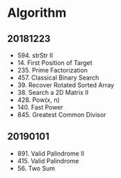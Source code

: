 # Algorithm

## 20181223

* 594\. strStr II
* 14\. First Position of Target
* 235\. Prime Factorization
* 457\. Classical Binary Search
* 39\. Recover Rotated Sorted Array
* 38\. Search a 2D Matrix II
* 428\. Pow(x, n)
* 140\. Fast Power
* 845\. Greatest Common Divisor

## 20190101

* 891\. Valid Palindrome II
* 415\. Valid Palindrome
* 56\. Two Sum
